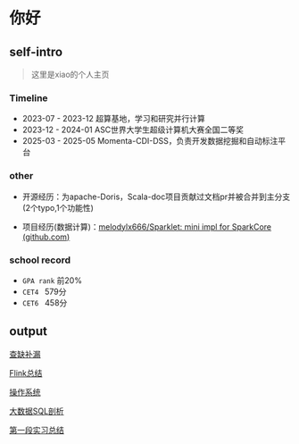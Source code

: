 # 你好

## self-intro

> 这里是xiao的个人主页

### Timeline

* 2023-07 - 2023-12 超算基地，学习和研究并行计算
* 2023-12 - 2024-01 ASC世界大学生超级计算机大赛全国二等奖
* 2025-03 - 2025-05 Momenta-CDI-DSS，负责开发数据挖掘和自动标注平台

### other

* 开源经历：为apache-Doris，Scala-doc项目贡献过文档pr并被合并到主分支(2个typo,1个功能性)

* 项目经历(数据计算)：[melodylx666/Sparklet: mini impl for SparkCore (github.com)](https://github.com/melodylx666/Sparklet)


### school record

* `GPA rank` 前20%
* `CET4 ` 579分
* `CET6 ` 458分

## output

[查缺补漏](./dataWarehouse/interview.md)

[Flink总结](./dataWarehouse/flink_learn.md)

[操作系统](./BaseSkill/store.md)

[大数据SQL剖析](./dataWarehouse/大数据SQL.md)

[第一段实习总结](./Project/first-intern-summary.md)
